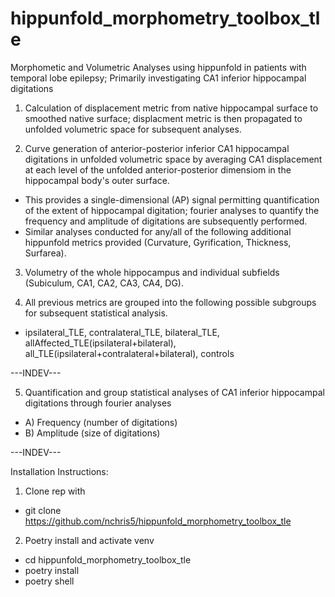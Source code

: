 # hippunfold_morphometry_toolbox_tle
Morphometic and Volumetric Analyses using hippunfold in patients with temporal lobe epilepsy; Primarily investigating CA1 inferior hippocampal digitations


1) Calculation of displacement metric from native hippocampal surface to smoothed native surface; displacment metric is then propagated to unfolded volumetric space for subsequent analyses.

2) Curve generation of anterior-posterior inferior CA1 hippocampal digitations in unfolded volumetric space by averaging CA1 displacement at each level of the unfolded anterior-posterior dimensiom in the hippocampal body's outer surface.
  -  This provides a single-dimensional (AP) signal permitting quantification of the extent of hippocampal digitation; fourier analyses to quantify the frequency and amplitude of digitations are subsequently performed.
  -  Similar analyses conducted for any/all of the following additional hippunfold metrics provided (Curvature, Gyrification, Thickness, Surfarea).

3) Volumetry of the whole hippocampus and individual subfields (Subiculum, CA1, CA2, CA3, CA4, DG).

4) All previous metrics are grouped into the following possible subgroups for subsequent statistical analysis.
  -  ipsilateral_TLE,  contralateral_TLE,  bilateral_TLE, allAffected_TLE(ipsilateral+bilateral),  all_TLE(ipsilateral+contralateral+bilateral), controls

---INDEV---

5) Quantification and group statistical analyses of CA1 inferior hippocampal digitations through fourier analyses
-  A) Frequency (number of digitations)
-  B) Amplitude (size of digitations)

---INDEV---


Installation Instructions:
1) Clone rep with
- git clone https://github.com/nchris5/hippunfold_morphometry_toolbox_tle
2) Poetry install and activate venv
- cd hippunfold_morphometry_toolbox_tle
- poetry install
- poetry shell
